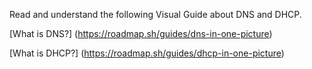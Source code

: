 
Read and understand the following Visual Guide about DNS and DHCP.

[What is DNS?] (https://roadmap.sh/guides/dns-in-one-picture)

[What is DHCP?] (https://roadmap.sh/guides/dhcp-in-one-picture)

